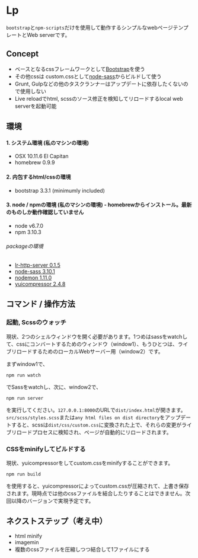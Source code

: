# Lp
`bootstrap`と`npm-scripts`だけを使用して動作するシンプルなwebページテンプレートとWeb serverです。


## Concept
- ベースとなるcssフレームワークとして[Bootstrap](http://getbootstrap.com)を使う
- その他cssは custom.cssとして[node-sass](https://www.npmjs.com/package/node-sass)からビルドして使う
- Grunt, Gulpなどの他のタスクランナーはアップデートに依存したくないので使用しない
- Live reloadでhtml, scssのソース修正を検知してリロードするlocal web serverを起動可能


## 環境
#### 1. システム環境 (私のマシンの環境)
- OSX 10.11.6 El Capitan
- homebrew 0.9.9

#### 2. 内包するhtml/cssの環境
- bootstrap 3.3.1 (minimumly included)

#### 3. node / npmの環境 (私のマシンの環境) - homebrewからインストール。最新のものしか動作確認していません
- node v6.7.0
- npm 3.10.3

###### packageの環境
- [lr-http-server 0.1.5](https://www.npmjs.com/package/lr-http-server)
- [node-sass 3.10.1](https://www.npmjs.com/package/node-sass)
- [nodemon 1.11.0](https://www.npmjs.com/package/nodemon)
- [yuicompressor 2.4.8](https://www.npmjs.com/package/yuicompressor)


## コマンド / 操作方法

### 起動, Scssのウォッチ
現状、2つのシェルウィンドウを開く必要があります。1つめはsassをwatchして、cssにコンバートするためのウィンドウ（window1）、もうひとつは、ライブリロードするためのローカルWebサーバー用（window2）です。

まずwindow1で、
```
npm run watch
```

でSassをwatchし、次に、window2で、
```
npm run server
```
を実行してください。`127.0.0.1:8000`のURLで`dist/index.html`が開きます。`src/scss/styles.scss`または`any html files on dist directory`をアップデートすると、scssは`dist/css/custom.css`に変換された上で、それらの変更がライブリロードプロセスに検知され、ページが自動的にリロードされます。

### CSSをminifyしてビルドする
現状、yuicompressorをしてcustom.cssをminifyすることができます。
```
npm run build
```
を使用すると、yuicompressorによってcustom.cssが圧縮されて、上書き保存されます。現時点では他のcssファイルを結合したりすることはできません。次回以降のバージョンで実現予定です。


## ネクストステップ（考え中）
- html minify
- imagemin
- 複数のcssファイルを圧縮しつつ結合して1ファイルにする
